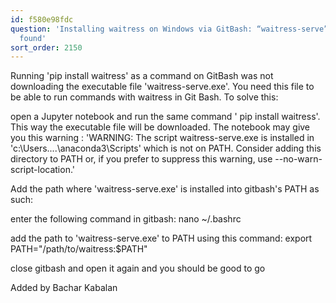 ```yaml
---
id: f580e98fdc
question: 'Installing waitress on Windows via GitBash: “waitress-serve” command not
  found'
sort_order: 2150
---
```


Running 'pip install waitress' as a command on GitBash was not downloading the executable file 'waitress-serve.exe'. You need this file to be able to run commands with waitress in Git Bash. To solve this:

open a Jupyter notebook and run the same command ' pip install waitress'. This way the executable file will be downloaded. The notebook may give you this warning : 'WARNING: The script waitress-serve.exe is installed in 'c:\Users\....\anaconda3\Scripts' which is not on PATH. Consider adding this directory to PATH or, if you prefer to suppress this warning, use --no-warn-script-location.'

Add the path where 'waitress-serve.exe' is installed into gitbash's PATH as such:

enter the following command in gitbash: nano ~/.bashrc

add the path to 'waitress-serve.exe' to PATH using this command: export PATH="/path/to/waitress:$PATH"

close gitbash and open it again and you should be good to go

Added by Bachar Kabalan

